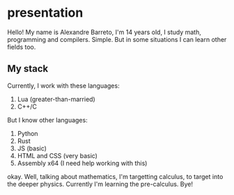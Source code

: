 # presentation
Hello! My name is Alexandre Barreto, I'm 14 years old, I study math, programming and compilers. Simple. But in some situations I can learn other fields too.

## My stack
Currently, I work with these languages:
1. Lua (greater-than-married)
2. C++/C

But I know other languages:

1. Python
2. Rust
3. JS (basic)
4. HTML and CSS (very basic)
5. Assembly x64 (I need help working with this)

okay. Well, talking about mathematics, I'm targetting calculus, to target into the deeper physics. Currently I'm learning the pre-calculus.
Bye!
